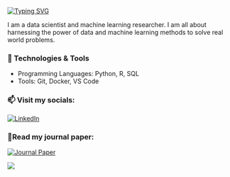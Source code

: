 [![Typing SVG](https://readme-typing-svg.demolab.com?font=Fira+Code&pause=1000&width=435&lines=Hello%2C+I+am+Bilal%F0%9F%91%8B)](https://git.io/typing-svg)

I am a data scientist and machine learning researcher. I am all about harnessing the power of data and machine learning methods to solve real world problems.

### 🔧 Technologies & Tools
- Programming Languages: Python, R, SQL
- Tools: Git, Docker, VS Code

### 📫 Visit my socials:
[![LinkedIn](https://img.shields.io/badge/LinkedIn-blue?logo=linkedin)](https://linkedin.com/in/mhdbilal) 

### 📃Read my journal paper:
[![Journal Paper](https://img.shields.io/badge/Link_to_paper-MDPI-Green)](https://www.mdpi.com/1996-1073/16/4/1636)

<img align="left" src = "https://github-readme-stats.vercel.app/api/top-langs/?username=muhdbilal&hide_border=true&layout=compact&theme=blueberry">

<!--
<a href="https://github.com/muhdbilal" style="text-decoration: none;">
    <picture>
        <source
            srcset="https://github-readme-stats-jd-blush.vercel.app/api?username=muhdbilal&show_icons=true&theme=dark&bg_color=0d1117&hide_border=true&count_private=true&card_width=250"
            media="(prefers-color-scheme: dark)"
        />
        <source
            srcset="https://github-readme-stats-jd-blush.vercel.app/api?username=muhdbilal&show_icons=true&title_color=000&hide_border=true&count_private=true&card_width=250"
            media="(prefers-color-scheme: light), (prefers-color-scheme: no-preference)"
        />
        <img height=180 align="center" src="https://github-readme-stats-jd-blush.vercel.app/api?username=muhdbilal&show_icons=true&title_color=000&hide_border=true&count_private=true&card_width=250" />
    </picture>
    <picture>
        <source
            srcset="https://github-readme-stats.vercel.app/api/top-langs?username=muhdbilal&hide=jupyter%20notebook&layout=compact&theme=dark&bg_color=0d1117&hide_border=true&langs_count=8&card_width=250"
            media="(prefers-color-scheme: dark)"
        />
        <source
            srcset="https://github-readme-stats.vercel.app/api/top-langs?username=muhdbilal&layout=compact&title_color=000&hide_border=true&langs_count=8&card_width=250&hide=jupyter%20notebook"
            media="(prefers-color-scheme: light), (prefers-color-scheme: no-preference)"
        />
        <img height=180 align="center" src="https://github-readme-stats.app/api/top-langs?username=muhdbilal&hide=jupyter%20notebook&layout=compact&title_color=000&hide_border=true&langs_count=8&card_width=250" />
    </picture>
</a>
-->

<!--
<img align="left" src = "https://github-readme-stats.vercel.app/api?username=muhdbilal&show_icons=true&include_all_commits=true&count_private=true&hide_border=true&theme=blueberry"> 
-->

<!--
**muhdbilal/muhdbilal** is a ✨ _special_ ✨ repository because its `README.md` (this file) appears on your GitHub profile.

Here are some ideas to get you started:

- 🔭 I’m currently working on ...
- 🌱 I’m currently learning ...
- 👯 I’m looking to collaborate on ...
- 🤔 I’m looking for help with ...
- 💬 Ask me about ...
- 📫 How to reach me: ...
- 😄 Pronouns: ...
- ⚡ Fun fact: ...
-->
